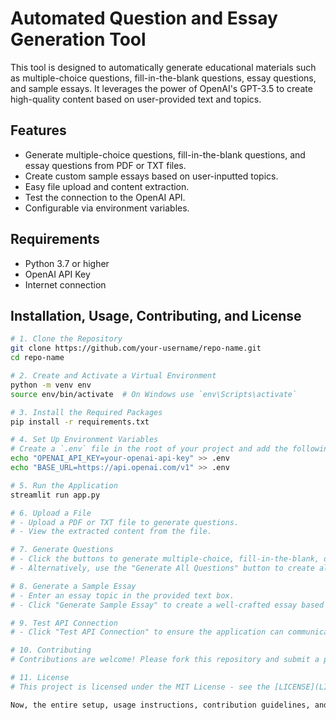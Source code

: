 # Automated Question and Essay Generation Tool

This tool is designed to automatically generate educational materials such as multiple-choice questions, fill-in-the-blank questions, essay questions, and sample essays. It leverages the power of OpenAI's GPT-3.5 to create high-quality content based on user-provided text and topics.

## Features
- Generate multiple-choice questions, fill-in-the-blank questions, and essay questions from PDF or TXT files.
- Create custom sample essays based on user-inputted topics.
- Easy file upload and content extraction.
- Test the connection to the OpenAI API.
- Configurable via environment variables.

## Requirements
- Python 3.7 or higher
- OpenAI API Key
- Internet connection

## Installation, Usage, Contributing, and License

   ```bash
   # 1. Clone the Repository
   git clone https://github.com/your-username/repo-name.git
   cd repo-name

   # 2. Create and Activate a Virtual Environment
   python -m venv env
   source env/bin/activate  # On Windows use `env\Scripts\activate`

   # 3. Install the Required Packages
   pip install -r requirements.txt

   # 4. Set Up Environment Variables
   # Create a `.env` file in the root of your project and add the following:
   echo "OPENAI_API_KEY=your-openai-api-key" >> .env
   echo "BASE_URL=https://api.openai.com/v1" >> .env

   # 5. Run the Application
   streamlit run app.py

   # 6. Upload a File
   # - Upload a PDF or TXT file to generate questions.
   # - View the extracted content from the file.

   # 7. Generate Questions
   # - Click the buttons to generate multiple-choice, fill-in-the-blank, or essay questions.
   # - Alternatively, use the "Generate All Questions" button to create all types at once.

   # 8. Generate a Sample Essay
   # - Enter an essay topic in the provided text box.
   # - Click "Generate Sample Essay" to create a well-crafted essay based on your topic.

   # 9. Test API Connection
   # - Click "Test API Connection" to ensure the application can communicate with the OpenAI API.

   # 10. Contributing
   # Contributions are welcome! Please fork this repository and submit a pull request for any changes.

   # 11. License
   # This project is licensed under the MIT License - see the [LICENSE](LICENSE) file for details.

Now, the entire setup, usage instructions, contribution guidelines, and license information are all included in one code block for easy reference and execution.

